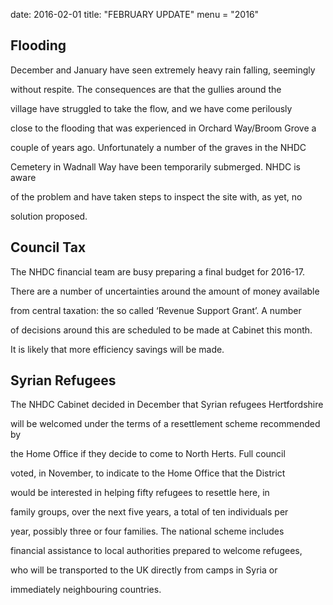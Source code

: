 date: 2016-02-01
title: "FEBRUARY UPDATE"
menu = "2016"







## Flooding

December and January have seen extremely heavy rain falling, seemingly

without respite. The consequences are that the gullies around the

village have struggled to take the flow, and we have come perilously

close to the flooding that was experienced in Orchard Way/Broom Grove a

couple of years ago. Unfortunately a number of the graves in the NHDC

Cemetery in Wadnall Way have been temporarily submerged. NHDC is aware

of the problem and have taken steps to inspect the site with, as yet, no

solution proposed.  



## Council Tax

The NHDC financial team are busy preparing a final budget for 2016-17.

There are a number of uncertainties around the amount of money available

from central taxation: the so called ‘Revenue Support Grant’. A number

of decisions around this are scheduled to be made at Cabinet this month.

It is likely that more efficiency savings will be made.  



## Syrian Refugees

The NHDC Cabinet decided in December that Syrian refugees Hertfordshire

will be welcomed under the terms of a resettlement scheme recommended by

the Home Office if they decide to come to North Herts. Full council

voted, in November, to indicate to the Home Office that the District

would be interested in helping fifty refugees to resettle here, in

family groups, over the next five years, a total of ten individuals per

year, possibly three or four families. The national scheme includes

financial assistance to local authorities prepared to welcome refugees,

who will be transported to the UK directly from camps in Syria or

immediately neighbouring countries.

